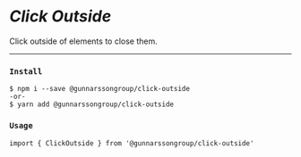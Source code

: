 # _Click Outside_

Click outside of elements to close them.

---

### `Install`

```
$ npm i --save @gunnarssongroup/click-outside
-or-
$ yarn add @gunnarssongroup/click-outside
```

### `Usage`
```
import { ClickOutside } from '@gunnarssongroup/click-outside'


```
